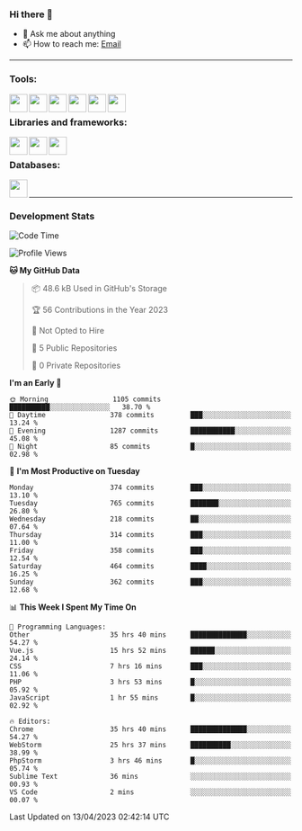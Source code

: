 ### Hi there 👋

- 💬 Ask me about anything
- 📫 How to reach me: [Email]

---

### Tools:
<img align='left' height="32" width="32" src="https://cdn.jsdelivr.net/npm/simple-icons@4.8.0/icons/phpstorm.svg" />
<img align='left' height="32" width="32" src="https://cdn.jsdelivr.net/npm/simple-icons@4.8.0/icons/webstorm.svg" />
<img align='left' height="32" width="32" src="https://cdn.jsdelivr.net/npm/simple-icons@4.8.0/icons/visualstudiocode.svg" />
<img align='left' height="32" width="32" src="https://cdn.jsdelivr.net/npm/simple-icons@4.8.0/icons/sublimetext.svg" />
<img align='left' height="32" width="32" src="https://cdn.jsdelivr.net/npm/simple-icons@4.8.0/icons/laragon.svg" />
<img align='left' height="32" width="32" src="https://cdn.jsdelivr.net/npm/simple-icons@4.8.0/icons/docker.svg" />
<br>

### Libraries and frameworks:
<img align='left' height="32" width="32" src="https://cdn.jsdelivr.net/npm/simple-icons@4.8.0/icons/laravel.svg" />
<img align='left' height="32" width="32" src="https://cdn.jsdelivr.net/npm/simple-icons@4.8.0/icons/vue-dot-js.svg" />
<img align='left' height="32" width="32" src="https://cdn.jsdelivr.net/npm/simple-icons@4.8.0/icons/jquery.svg" />
<br>

### Databases:
<img align='left' height="32" width="32" src="https://cdn.jsdelivr.net/npm/simple-icons@4.8.0/icons/mysql.svg" />
<br>

---
### Development Stats
<!--START_SECTION:waka-->
![Code Time](http://img.shields.io/badge/Code%20Time-1%2C340%20hrs%2045%20mins-blue)

![Profile Views](http://img.shields.io/badge/Profile%20Views-0-blue)

**🐱 My GitHub Data** 

> 📦 48.6 kB Used in GitHub's Storage 
 > 
> 🏆 56 Contributions in the Year 2023
 > 
> 🚫 Not Opted to Hire
 > 
> 📜 5 Public Repositories 
 > 
> 🔑 0 Private Repositories 
 > 
**I'm an Early 🐤** 

```text
🌞 Morning                1105 commits        ██████████░░░░░░░░░░░░░░░   38.70 % 
🌆 Daytime                378 commits         ███░░░░░░░░░░░░░░░░░░░░░░   13.24 % 
🌃 Evening                1287 commits        ███████████░░░░░░░░░░░░░░   45.08 % 
🌙 Night                  85 commits          █░░░░░░░░░░░░░░░░░░░░░░░░   02.98 % 
```
📅 **I'm Most Productive on Tuesday** 

```text
Monday                   374 commits         ███░░░░░░░░░░░░░░░░░░░░░░   13.10 % 
Tuesday                  765 commits         ███████░░░░░░░░░░░░░░░░░░   26.80 % 
Wednesday                218 commits         ██░░░░░░░░░░░░░░░░░░░░░░░   07.64 % 
Thursday                 314 commits         ███░░░░░░░░░░░░░░░░░░░░░░   11.00 % 
Friday                   358 commits         ███░░░░░░░░░░░░░░░░░░░░░░   12.54 % 
Saturday                 464 commits         ████░░░░░░░░░░░░░░░░░░░░░   16.25 % 
Sunday                   362 commits         ███░░░░░░░░░░░░░░░░░░░░░░   12.68 % 
```


📊 **This Week I Spent My Time On** 

```text
💬 Programming Languages: 
Other                    35 hrs 40 mins      ██████████████░░░░░░░░░░░   54.27 % 
Vue.js                   15 hrs 52 mins      ██████░░░░░░░░░░░░░░░░░░░   24.14 % 
CSS                      7 hrs 16 mins       ███░░░░░░░░░░░░░░░░░░░░░░   11.06 % 
PHP                      3 hrs 53 mins       █░░░░░░░░░░░░░░░░░░░░░░░░   05.92 % 
JavaScript               1 hr 55 mins        █░░░░░░░░░░░░░░░░░░░░░░░░   02.92 % 

🔥 Editors: 
Chrome                   35 hrs 40 mins      ██████████████░░░░░░░░░░░   54.27 % 
WebStorm                 25 hrs 37 mins      ██████████░░░░░░░░░░░░░░░   38.99 % 
PhpStorm                 3 hrs 46 mins       █░░░░░░░░░░░░░░░░░░░░░░░░   05.74 % 
Sublime Text             36 mins             ░░░░░░░░░░░░░░░░░░░░░░░░░   00.93 % 
VS Code                  2 mins              ░░░░░░░░░░░░░░░░░░░░░░░░░   00.07 % 
```


 Last Updated on 13/04/2023 02:42:14 UTC
<!--END_SECTION:waka-->

[huyviet]: https://huyviet.vn/
[EMAIl]: https://mail.google.com/mail/u/0/?fs=1&tf=cm&source=mailto&to=huynguyenviet0110@gmail.com
